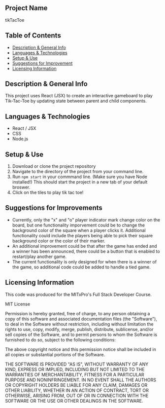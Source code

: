 ## Project Name
tikTacToe

## Table of Contents 
- [Description & General Info](https://github.com/briennekordis/tikTacToe#description--general-info)
- [Languages & Technologies](https://github.com/briennekordis/tikTacToe#languages--technologies)
- [Setup & Use](https://github.com/briennekordis/tikTacToe#setup--use)
- [Suggestions for Improvement](https://github.com/briennekordis/tikTacToe/blob/main/README.md#suggestions-for-improvements)
- [Licensing Information](https://github.com/briennekordis/tikTacToe#licensing-information)


## Description & General Info
This project uses React (JSX) to create an interactive gameboard to play Tik-Tac-Toe by updating state between parent and child components.

## Languages & Technologies
- React / JSX
- CSS
- Node.js

## Setup & Use
1. Download or clone the project repository
2. Navigate to the directory of the project from your command line.
3. Run `npm start` in your commmand line. (Make sure you have Node installed!) This should start the project in a new tab of your default broswer.
4. Click on the tiles to play tik tac toe! 

## Suggestions for Improvements
- Currently, only the "x" and "o" player indicator mark change color on the board, but one functionality imporvement could be to change the background color of the square when a player clicks it. Additional functionality could include the players being able to pick their square background color or the color of their marker. 
- An additional improvement could be that after the game has ended and a winner has been announced, there could be a button that is enabled to restart/play another game. 
- The current functionality is only designed for when there is a winner of the game, so additional code could be added to handle a tied game. 

## Licensing Information 

This code was produced for the MITxPro's Full Stack Developer Course.

MIT License

Permission is hereby granted, free of charge, to any person obtaining a copy
of this software and associated documentation files (the "Software"), to deal
in the Software without restriction, including without limitation the rights
to use, copy, modify, merge, publish, distribute, sublicense, and/or sell
copies of the Software, and to permit persons to whom the Software is
furnished to do so, subject to the following conditions:

The above copyright notice and this permission notice shall be included in all
copies or substantial portions of the Software.

THE SOFTWARE IS PROVIDED "AS IS", WITHOUT WARRANTY OF ANY KIND, EXPRESS OR
IMPLIED, INCLUDING BUT NOT LIMITED TO THE WARRANTIES OF MERCHANTABILITY,
FITNESS FOR A PARTICULAR PURPOSE AND NONINFRINGEMENT. IN NO EVENT SHALL THE
AUTHORS OR COPYRIGHT HOLDERS BE LIABLE FOR ANY CLAIM, DAMAGES OR OTHER
LIABILITY, WHETHER IN AN ACTION OF CONTRACT, TORT OR OTHERWISE, ARISING FROM,
OUT OF OR IN CONNECTION WITH THE SOFTWARE OR THE USE OR OTHER DEALINGS IN THE
SOFTWARE.

